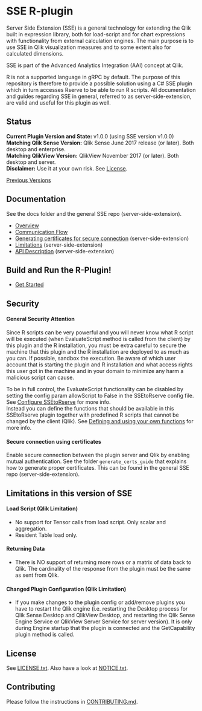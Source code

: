 # SSE R-plugin

Server Side Extension (SSE) is a general technology for extending the Qlik built in expression library, both for load-script and for chart expressions with functionality from external calculation engines. The main purpose is to use SSE in Qlik visualization measures and to some extent also for calculated dimensions.  

SSE is part of the Advanced Analytics Integration (AAI) concept at Qlik.  

R is not a supported language in gRPC by default. The purpose of this repository is therefore to provide a possible solution using a C# SSE plugin which in turn accesses Rserve to be able to run R scripts. All documentation and guides regarding SSE in general, referred to as server-side-extension, are valid and useful for this plugin as well.  

## Status
**Current Plugin Version and State:** v1.0.0 (using SSE version v1.0.0)  
**Matching Qlik Sense Version:** Qlik Sense June 2017 release (or later). Both desktop and enterprise.  
**Matching QlikView Version:** QlikView November 2017 (or later). Both desktop and server.  
**Disclaimer:** Use it at your own risk. See [License](#license).  

[Previous Versions](docs/versions.md)

## Documentation
See the docs folder and the general SSE repo (server-side-extension).

* [Overview](docs/README.md)
* [Communication Flow](docs/communication_flow.md)
* [Generating certificates for secure connection](https://github.com/qlik-oss/server-side-extension/blob/master/generate_certs_guide/README.md) (server-side-extension)
* [Limitations](https://github.com/qlik-oss/server-side-extension/blob/master/docs/limitations.md) (server-side-extension)
* [API Description](https://github.com/qlik-oss/server-side-extension/blob/master/docs/SSE_Protocol.md) (server-side-extension)

## Build and Run the R-Plugin!

* [Get Started](GetStarted.md)

## Security

#### General Security Attention 
Since R scripts can be very powerful and you will never know what R script will be executed (when EvaluateScript method is called from the client) by this plugin and the R installation, you must be extra careful to secure the machine that this plugin and the R installation are deployed to as much as you can. If possible, sandbox the execution. Be aware of which user account that is starting the plugin and R installation and what access rights this user got in the machine and in your domain to minimize any harm a malicious script can cause.  

To be in full control, the EvaluateScript functionality can be disabled by setting the config param allowScript to False in the SSEtoRserve config file. See [Configure SSEtoRserve](GetStarted.md#configure-ssetorserve) for more info.  
Instead you can define the functions that should be available in this SSEtoRserve plugin together with predefined R scripts that cannot be changed by the client (Qlik). See [Defining and using your own functions](GetStarted.md#defining-and-using-your-own-functions) for more info.  

#### Secure connection using certificates
Enable secure connection between the plugin server and Qlik by enabling mutual authentication. See the folder `generate_certs_guide` that explains how to generate proper certificates. This can be found in the general SSE repo (server-side-extension).

## Limitations in this version of SSE

#### Load Script (Qlik Limitation)
- No support for Tensor calls from load script. Only scalar and aggregation.
- Resident Table load only.

#### Returning Data
- There is NO support of returning more rows or a matrix of data back to Qlik. The cardinality of the response from the plugin must be the same as sent from Qlik.

#### Changed Plugin Configuration (Qlik Limitation)
- If you make changes to the plugin config or add/remove plugins you have to restart the Qlik engine (i.e. restarting the Desktop process for Qlik Sense Desktop and QlikView Desktop, and restarting the Qlik Sense Engine Service or QlikView Server Service for server version). It is only during Engine startup that the plugin is connected and the GetCapability plugin method is called.

## License
See [LICENSE.txt](LICENSE.txt).
Also have a look at [NOTICE.txt](NOTICE.txt).

## Contributing
Please follow the instructions in [CONTRIBUTING.md](.github/CONTRIBUTING.md).
